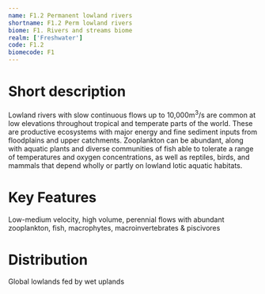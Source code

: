 ```yaml
---
name: F1.2 Permanent lowland rivers
shortname: F1.2 Perm lowland rivers
biome: F1. Rivers and streams biome
realm: ['Freshwater']
code: F1.2
biomecode: F1
---
```

# Short description

Lowland rivers with slow continuous flows up to 10,000m<sup>3</sup>/s are common at low elevations throughout tropical and temperate parts of the world. These are productive ecosystems with major energy and fine sediment inputs from floodplains and upper catchments. Zooplankton can be abundant, along with aquatic plants and diverse communities of fish able to tolerate a range of temperatures and oxygen concentrations, as well as reptiles, birds, and mammals that depend wholly or partly on lowland lotic aquatic habitats.

# Key Features

Low-medium velocity, high volume, perennial flows with abundant zooplankton, fish, macrophytes, macroinvertebrates & piscivores

# Distribution

Global lowlands fed by wet uplands
